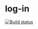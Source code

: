 # log-in
[![Build status](https://ci.appveyor.com/api/projects/status/fs12u60jgh323sd1/branch/master?svg=true)](https://ci.appveyor.com/project/pullulus/log-in/branch/master)
